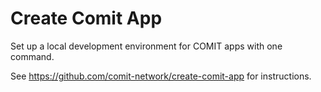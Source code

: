 # Create Comit App

Set up a local development environment for COMIT apps with one command. 

See https://github.com/comit-network/create-comit-app for instructions.